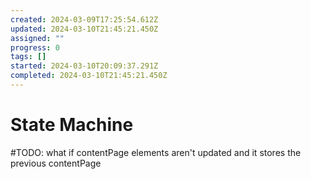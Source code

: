 ```yaml
---
created: 2024-03-09T17:25:54.612Z
updated: 2024-03-10T21:45:21.450Z
assigned: ""
progress: 0
tags: []
started: 2024-03-10T20:09:37.291Z
completed: 2024-03-10T21:45:21.450Z
---
```


# State Machine

#TODO: what if contentPage elements aren't updated and it stores the previous contentPage
